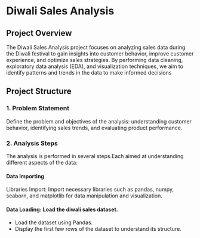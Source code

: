 # Diwali Sales Analysis
## Project Overview
The Diwali Sales Analysis project focuses on analyzing sales data during the Diwali festival to gain insights into customer behavior, improve customer experience, and optimize sales strategies. By performing data cleaning, exploratory data analysis (EDA), and visualization techniques, we aim to identify patterns and trends in the data to make informed decisions
## Project Structure
### 1. Problem Statement
Define the problem and objectives of the analysis: understanding customer behavior, identifying sales trends, and evaluating product performance.
### 2. Analysis Steps
The analysis is performed in several steps.Each aimed at understanding different aspects of the data:
#### Data Importing 
Libraries Import: Import necessary libraries such as pandas, numpy, seaborn, and matplotlib for data manipulation and visualization.
#### Data Loading: Load the diwali sales dataset.
- Load the dataset using Pandas. 
- Display the first few rows of the dataset to understand its structure.

